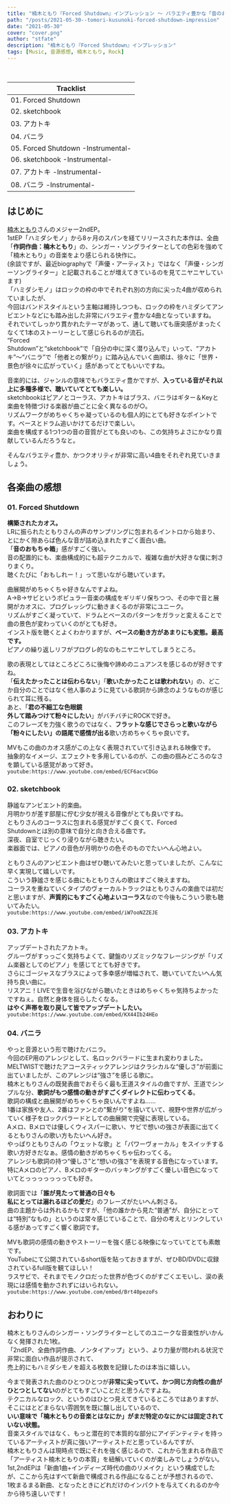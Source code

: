 ```yaml
---
title: "楠木ともり『Forced Shutdown』インプレッション ～ バラエティ豊かな「音のおもちゃ箱」。"
path: "/posts/2021-05-30--tomori-kusunoki-forced-shutdown-impression"
date: "2021-05-30"
cover: "cover.png"
author: "stfate"
description: "楠木ともり『Forced Shutdown』インプレッション"
tags: [Music, 音源感想, 楠木ともり, Rock]
---
```


<style type="text/css">
<!--
p {white-space: pre-wrap};
-->
</style>

<re-img
    src="cover.png"
    title="楠木ともり / Forced Shutdown"
    href="https://www.kusunokitomori.com/"
    >
</re-img>

<table>
    <thead>
        <tr>
            <th>Tracklist</th>
        </tr>
    </thead>
    <tbody>
        <tr>
            <td>01. Forced Shutdown</td>
        </tr>
        <tr>
            <td>02. sketchbook</td>
        </tr>
        <tr>
            <td>03. アカトキ</td>
        </tr>
        <tr>
            <td>04. バニラ</td>
        </tr>
        <tr>
            <td>05. Forced Shutdown -Instrumental-</td>
        </tr>
        <tr>
            <td>06. sketchbook -Instrumental-</td>
        </tr>
        <tr>
            <td>07. アカトキ -Instrumental-</td>
        </tr>
        <tr>
            <td>08. バニラ -Instrumental-</td>
        </tr>
    </tbody>
</table>

## はじめに

[楠木ともり](https://www.kusunokitomori.com/)さんのメジャー2ndEP。
1stEP「ハミダシモノ」から8ヶ月のスパンを経てリリースされた本作は、全曲「**作詞作曲：楠木ともり**」の、シンガー・ソングライターとしての色彩を強めて「楠木ともり」の音楽をより感じられる快作に。
(余談ですが、最近biographyで「声優・アーティスト」ではなく「声優・シンガーソングライター」と記載されることが増えてきているのを見てニヤニヤしています)
「ハミダシモノ」はロックの枠の中でそれぞれ別の方向に尖った4曲が収められていましたが、
今回はバンドスタイルという主軸は維持しつつも、ロックの枠をハミダシてアンビエントなどにも踏み出した非常にバラエティ豊かな4曲となっていますね。
それでいてしっかり貫かれたテーマがあって、通して聴いても唐突感がまったくなくて1本のストーリーとして感じられるのが流石。
“Forced Shutdown”と“sketchbook”で「自分の中に深く潜り込んで」いって、“アカトキ”～“バニラ”で「他者との繋がり」に踏み込んでいく曲順は、徐々に「世界・景色が徐々に広がっていく」感があってとてもいいですね。

音楽的には、ジャンルの意味でもバラエティ豊かですが、**入っている音がそれ以上に多種多様で、聴いていてとても楽しい。**
sketchbookはピアノとコーラス、アカトキはブラス、バニラはギター＆Keyと楽曲を特徴づける楽器が曲ごとに全く異なるのが○。
リズムワークがめちゃくちゃ凝っているのも個人的にとても好きなポイントです。ベースとドラム追いかけてるだけで楽しい。
楽曲を構成する1つ1つの音の音質がとても良いのも、この気持ちよさにかなり貢献しているんだろうなと。

そんなバラエティ豊か、かつクオリティが非常に高い4曲をそれぞれ見ていきましょう。


## 各楽曲の感想

### 01. Forced Shutdown

**構築されたカオス。**
LRに振られたともりさんの声のサンプリングに包まれるイントロから始まり、とにかく隙あらば色んな音が詰め込まれたすごく面白い曲。
「**音のおもちゃ箱**」感がすごく強い。
音の配置的にも、楽曲構成的にも超テクニカルで、複雑な曲が大好きな僕に刺さりまくり。
聴くたびに「おもしれー！」って思いながら聴いています。

曲展開がめちゃくちゃ好きなんですよね。
A→B→サビというポピュラー音楽の構成をギリギリ保ちつつ、その中で音と展開がカオスに、プログレッシヴに動きまくるのが非常にユニーク。
リズムがすごく凝っていて、ドラムとベースのパターンをガラッと変えることで曲の景色が変わっていくのがとても好き。
インスト版を聴くとよくわかりますが、**ベースの動き方があまりにも変態。最高です。**
ピアノの繰り返しリフがプログレ的なのもニヤニヤしてしまうところ。

歌の表現としてはところどころに後悔や諦めのニュアンスを感じるのが好きですね。
「**伝えたかったことは伝わらない**」「**歌いたかったことは歌われない**」の、どこか自分のことではなく他人事のように見ている歌詞から諦念のようなものが感じられて耳に残る。
あと、「**君の不細工な色眼鏡 外して踏みつけて粉々にしたい**」がバチバチにROCKで好き。
このフレーズを力強く歌うのではなく、**フラットな感じでさらっと歌いながら「粉々にしたい」の語尾で感情が出る**歌い方めちゃくちゃ良いです。

MVもこの曲のカオス感がこの上なく表現されていて引き込まれる映像です。
抽象的なイメージ、エフェクトを多用しているのが、この曲の掴みどころのなさを顕している感覚があって好き。
`youtube:https://www.youtube.com/embed/ECF6acvCDGo`


### 02. sketchbook

静謐なアンビエント的楽曲。
月明かりが差す部屋に佇む少女が視える音像がとても良いですね。
ともりさんのコーラスに包まれる感覚がすごく良くて、Forced Shutdownとは別の意味で自分と向き合える曲です。
深夜、自室でじっくり浸りながら聴きたい。
楽器面では、ピアノの音色が月明かりの色そのものでたいへん心地よい。

ともりさんのアンビエント曲はぜひ聴いてみたいと思っていましたが、こんなに早く実現して嬉しいです。
こういう静謐さを感じる曲にもともりさんの歌はすごく映えますね。
コーラスを重ねていくタイプのヴォーカルトラックはともりさんの楽曲では初だと思いますが、**声質的にもすごく心地よいコーラス**なので今後もこういう歌も聴いてみたい。
`youtube:https://www.youtube.com/embed/iW7ooNZZEJE`


### 03. アカトキ

アップデートされたアカトキ。
グルーヴがすっっごく気持ちよくて、鍵盤のリズミックなフレージングが「リズム楽器としてのピアノ」を感じてとても好きです。
さらにゴージャスなブラスによって多幸感が増幅されて、聴いていてたいへん気持ち良い曲に。
リスアニ！LIVEで生音を浴びながら聴いたときはめちゃくちゃ気持ちよかったですねぇ。自然と身体を揺らしたくなる。
**はやく声帯を取り戻して皆でアップデートしたい。**
`youtube:https://www.youtube.com/embed/KX44Ib24HEo`


### 04. バニラ

やっと音源という形で聴けたバニラ。
今回のEP用のアレンジとして、名ロックバラードに生まれ変わりました。
MELTWISTで聴けたアコースティックアレンジはクラシカルな“優しさ”が前面に出ていましたが、このアレンジは“強さ”を感じる歌に。
楠木ともりさんの既発表曲でおそらく最も王道スタイルの曲ですが、王道でシンプルな分、**歌詞がもつ感情の動きがすごくダイレクトに伝わってくる**。
歌詞の構成と曲展開がめちゃくちゃ良いんですよね……
1番は家族や友人、2番はファンとの"繋がり"を描いていて、視野や世界が広がっていく様子をロックバラードとしての曲展開で完璧に表現している。
Aメロ、Bメロでは優しくウィスパーに歌い、サビで想いの強さが表面に出てくるともりさんの歌い方もたいへん好き。
やっぱりともりさんの「ウェットな歌」と「パワーヴォーカル」をスイッチする歌い方好きだなぁ。感情の動きがめちゃくちゃ伝わってくる。
アレンジも歌詞の持つ“優しさ”と“想いの強さ”を表現する音色になっています。
特にAメロのピアノ、Bメロのギターのバッキングがすごく優しい音色になっていてとっっっっっっっても好き。

歌詞面では「**誰が見たって普通の日々も 私にとっては溺れるほどの愛だ**」のフレーズがたいへん刺さる。
曲の主題からは外れるかもですが、「他の誰かから見た“普通”が、自分にとっては“特別”なもの」というのは常々感じていることで、自分の考えとリンクしている感があってすごく響く歌詞です。

MVも歌詞の感情の動きやストーリーを強く感じる映像になっていてとても素敵です。
YouTubeにて公開されているshort版を貼っておきますが、ぜひBD/DVDに収録されているfull版を観てほしい！
ラスサビで、それまでモノクロだった世界が色づくのがすごくエモいし、涙の表現には感情を動かされずにはいられない。
`youtube:https://www.youtube.com/embed/Brt40pezoFs`


## おわりに

楠木ともりさんのシンガー・ソングライターとしてのユニークな音楽性がいかんなく発揮された1枚。
「2ndEP、全曲作詞作曲、ノンタイアップ」という、より力量が問われる状況で非常に面白い作品が提示されて、
売上的にもハミダシモノを超える枚数を記録したのは本当に嬉しい。

今まで発表された曲のひとつひとつが**非常に尖っていて、かつ同じ方向性の曲がひとつとしてない**のがとてもすごいことだと思うんですよね。
テクニカルなロック、というのはひとつ見えてきているところではありますが、そこにはとどまらない雰囲気を既に醸し出しているので、
**いい意味で「楠木ともりの音楽とはなにか」がまだ特定のなにかには固定されていない状態。**
音楽スタイルではなく、もっと潜在的で本質的な部分にアイデンティティを持っているアーティストが真に強いアーティストだと思っているんですが、
楠木ともりさんは現時点で既にそれを強く感じるので、これから生まれる作品で「アーティスト楠木ともりの本質」を紐解いていくのが楽しみでしょうがない。
1st,2ndEPは「新曲1曲+インディーズ時代の曲のリメイク」という構成でしたが、ここから先はすべて新曲で構成される作品になることが予想されるので、
1枚まるまる新曲、となったときにどれだけのインパクトを与えてくれるのか今から待ち遠しいです！




<!-- # 伝えたいこと

- 1st以上にバラエティ豊かでかつ尖った音楽性、それでいて4曲通して聴くと確かなストーリーを感じるEP
- 「自分と向き合う」ことと「他者と繋がる」ことの両方を体感できる4曲
    - Forced Shutdown, sketchbook: 自分と向き合う
    - アカトキ，バニラ: 他者との繋がり
- Forced Shutdown
    - A→B→サビというポピュラー音楽の構成をギリギリ保ちつつ、その中で音と曲展開がカオスにプログレッシヴに動きまくる
    - 色んな音が詰め込まれた「音のおもちゃ箱」感
    - リズムをガラッと変えることで景色が変わるのがとても良い
    - ピアノの繰り返しリフがプログレ的
    - インスト版聴くとよくわかるが，ベースの動き方が変態すぎる
    - 後悔や諦めのニュアンスを感じるのが好き
    - 「君の不細工な色眼鏡 外して踏みつけて粉々にしたい」が超ROCKで好き。強い感情で歌うんじゃなくてフラットにこのフレーズを歌ってるのがよき
- sketchbook
    - 月明かりが差す部屋に佇む少女が視える音
    - コーラスに包まれる感覚がよい．FSとは別の意味で自分と向き合える曲。深夜に聴きたい
    - ピアノとの音色が月明かりの色そのもので心地よい
- アカトキ
    - 鍵盤のリズミックなフレージングがとても好き
    - ブラスの多幸感
    - 聴いてると自然と身体を揺らしたくなる
    - リスアニで生音を浴びながら聴いたときの体験がたいへん気持ちよかった
    - はやく声帯を取り戻して皆でアップデートしたい
- バニラ
    - 名ロックバラードに生まれ変わった
        - MELTWISTのアコースティックなアレンジは優しさが前面に出ていたが、このVerは意志の強さを感じる歌に
    - Aメロのバッキングピアノ、Bメロのバッキングギターの優しい音色がとても好き
    - 1番は家族や友人、2番はファンとの"繋がり"を描いていて、世界が広がっていく様子をロックバラードとしての曲展開で完璧に表現
    - MVもそのストーリーを強く感じる。ラスサビの涙と、世界が色づく表現があまりにもエモい。感情になる -->

